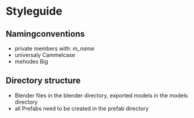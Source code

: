 # Styleguide

## Namingconventions

- private members with: *m_name*
- universaly Cammelcase
- mehodes Big 

## Directory structure

- Blender files in the blender directory, exported models in the models directory
- all Prefabs need to be created in the prefab directory
